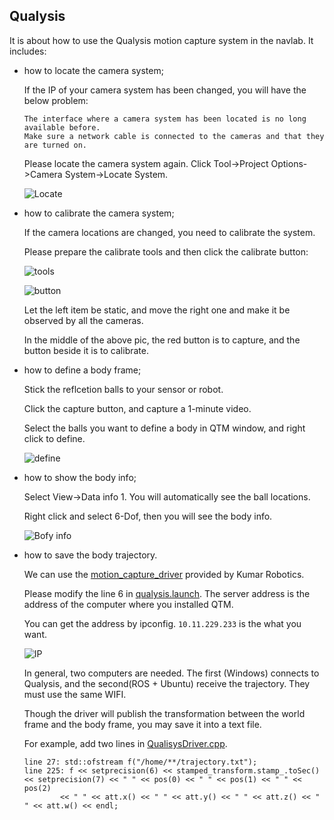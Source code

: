 ## Qualysis

It is about how to use the Qualysis motion capture system in the navlab. It includes: 
* how to locate the camera system; 

  If the IP of your camera system has been changed, you will have the below problem:
  ```
  The interface where a camera system has been located is no long available before.
  Make sure a network cable is connected to the cameras and that they are turned on.
  ```
  Please locate the camera system again. Click Tool->Project Options->Camera System->Locate System.
  
  ![Locate](https://github.com/zouyajing/PhD_document_for_navlab/blob/main/imgs/locate.jpeg)
  
* how to calibrate the camera system; 
   
  If the camera locations are changed, you need to calibrate the system. 
  
  Please prepare the calibrate tools and then click the calibrate button:
  
  ![tools](https://github.com/zouyajing/PhD_document_for_navlab/blob/main/imgs/tools.png)
  
  ![button](https://github.com/zouyajing/PhD_document_for_navlab/blob/main/imgs/calibrate_capture.png)
  
  Let the left item be static, and move the right one and make it be observed by all the cameras.
  
  In the middle of the above pic, the red button is to capture, and the button beside it is to calibrate.
  
* how to define a body frame; 
  
  Stick the reflcetion balls to your sensor or robot. 
  
  Click the capture button, and capture a 1-minute video. 
  
  Select the balls you want to define a body in QTM window, and right click to define.
  
  ![define](https://github.com/zouyajing/PhD_document_for_navlab/blob/main/imgs/definebody.jpeg)
  
* how to show the body info; 
  
  Select View->Data info 1. You will automatically see the ball locations.
  
  Right click and select 6-Dof, then you will see the body info.
  
  ![Bofy info](https://github.com/zouyajing/PhD_document_for_navlab/blob/main/imgs/showdatainfo.png)
* how to save the body trajectory.

  We can use the [motion_capture_driver]((https://github.com/KumarRobotics/motion_capture_system)) provided by Kumar Robotics.
  
  Please modify the line 6 in [qualysis.launch](https://github.com/KumarRobotics/motion_capture_system/blob/master/mocap_qualisys/launch/qualisys.launch). The server address is the address of the computer where you installed QTM.
 
  You can get the address by ipconfig. `10.11.229.233` is the what you want.
  
  ![IP](https://github.com/zouyajing/PhD_document_for_navlab/blob/main/imgs/ip.png)
  
  In general, two computers are needed. The first (Windows) connects to Qualysis, and the second(ROS + Ubuntu) receive the trajectory. They must use the same WIFI.
  
  Though the driver will publish the transformation between the world frame and the body frame, you may save it into a text file.
  
  For example, add two lines in  [QualisysDriver.cpp](https://github.com/KumarRobotics/motion_capture_system/blob/master/mocap_qualisys/src/QualisysDriver.cpp).
  ```
  line 27: std::ofstream f("/home/**/trajectory.txt");
  line 225: f << setprecision(6) << stamped_transform.stamp_.toSec() << setprecision(7) << " " << pos(0) << " " << pos(1) << " " << pos(2)
          << " " << att.x() << " " << att.y() << " " << att.z() << " " << att.w() << endl;
  ```
  
  
